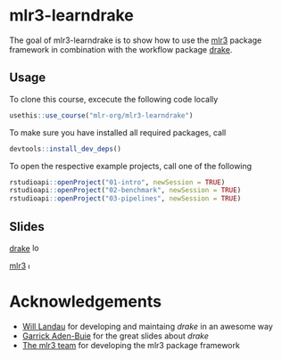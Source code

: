 # mlr3-learndrake

<!-- badges: start -->
<!-- badges: end -->

The goal of mlr3-learndrake is to show how to use the [mlr3](https://github.com/mlr-org/mlr3) package framework in combination with the workflow package [drake](https://github.com/ropensci/drake).

## Usage

To clone this course, excecute the following code locally

```r
usethis::use_course("mlr-org/mlr3-learndrake")
```

To make sure you have installed all required packages, call

```r
devtools::install_dev_deps()
```

To open the respective example projects, call one of the following

```r
rstudioapi::openProject("01-intro", newSession = TRUE)
rstudioapi::openProject("02-benchmark", newSession = TRUE)
rstudioapi::openProject("03-pipelines", newSession = TRUE)
```

## Slides

[drake](https://rawcdn.githack.com/mlr-org/mlr3-learndrake/037aa8add1759d4fe6c800fcb048e26c450e825e/slides/drake/index.html)  <img src="https://docs.ropensci.org/drake/reference/figures/logo.svg" alt="logo" height = "15">

[mlr3](https://raw.githack.com/mlr-org/mlr-outreach/master/2019_whyr_warsaw/slides/whyr2019_mlr3.html) 
<img src="https://raw.githubusercontent.com/mlr-org/mlr/master/man/figures/logo_navbar.png" alt="logo" height="10">

# Acknowledgements

- [Will Landau](https://github.com/wlandau) for developing and maintaing _drake_ in an awesome way
- [Garrick Aden-Buie](https://github.com/gadenbuie) for the great slides about _drake_
- [The mlr3 team](https://github.com/mlr-org/mlr3) for developing the mlr3 package framework
